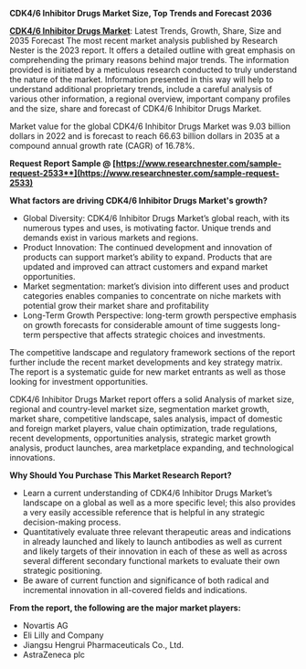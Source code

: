 ﻿**CDK4/6 Inhibitor Drugs Market Size, Top Trends and Forecast 2036**

[**CDK4/6 Inhibitor Drugs Market**](https://www.researchnester.com/reports/cdk-46-inhibitor-drugs-market/2533): Latest Trends, Growth, Share, Size and 2035 Forecast The most recent market analysis published by Research Nester is the 2023 report. It offers a detailed outline with great emphasis on comprehending the primary reasons behind major trends. The information provided is initiated by a meticulous research conducted to truly understand the nature of the market. Information presented in this way will help to understand additional proprietary trends, include a careful analysis of various other information, a regional overview, important company profiles and the size, share and forecast of CDK4/6 Inhibitor Drugs Market.

Market value for the global CDK4/6 Inhibitor Drugs Market was 9.03 billion dollars in 2022 and is forecast to reach 66.63 billion dollars in 2035 at a compound annual growth rate (CAGR) of 16.78%.

**Request Report Sample @ [https://www.researchnester.com/sample-request-2533**](https://www.researchnester.com/sample-request-2533)**

**What factors are driving CDK4/6 Inhibitor Drugs Market's growth?**

- Global Diversity: CDK4/6 Inhibitor Drugs Market’s global reach, with its numerous types and uses, is motivating factor. Unique trends and demands exist in various markets and regions.
- Product Innovation: The continued development and innovation of products can support market’s ability to expand. Products that are updated and improved can attract customers and expand market opportunities.
- Market segmentation: market’s division into different uses and product categories enables companies to concentrate on niche markets with potential grow their market share and profitability
- Long-Term Growth Perspective: long-term growth perspective emphasis on growth forecasts for considerable amount of time suggests long-term perspective that affects strategic choices and investments.

The competitive landscape and regulatory framework sections of the report further include the recent market developments and key strategy matrix. The report is a systematic guide for new market entrants as well as those looking for investment opportunities.

CDK4/6 Inhibitor Drugs Market report offers a solid Analysis of market size, regional and country-level market size, segmentation market growth, market share, competitive landscape, sales analysis, impact of domestic and foreign market players, value chain optimization, trade regulations, recent developments, opportunities analysis, strategic market growth analysis, product launches, area marketplace expanding, and technological innovations.

**Why Should You Purchase This Market Research Report?**

- Learn a current understanding of CDK4/6 Inhibitor Drugs Market’s landscape on a global as well as a more specific level; this also provides a very easily accessible reference that is helpful in any strategic decision-making process.
- Quantitatively evaluate three relevant therapeutic areas and indications in already launched and likely to launch antibodies as well as current and likely targets of their innovation in each of these as well as across several different secondary functional markets to evaluate their own strategic positioning.
- Be aware of current function and significance of both radical and incremental innovation in all-covered fields and indications.

**From the report, the following are the major market players:**

- Novartis AG
- Eli Lilly and Company
- Jiangsu Hengrui Pharmaceuticals Co., Ltd.
- AstraZeneca plc




